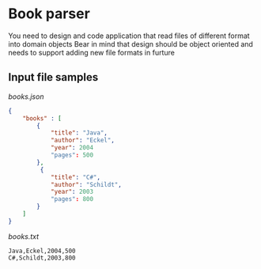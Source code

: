 # Book parser

You need to design and code application that read files of different format into domain objects
Bear in mind that design should be object oriented and needs to support adding new file formats in furture

## Input file samples

*books.json*
```json
{
    "books" : [
        {
            "title": "Java",
            "author": "Eckel",
            "year": 2004
            "pages": 500
        },
         {
            "title": "C#",
            "author": "Schildt",
            "year": 2003
            "pages": 800
        }
    ]
}
```

*books.txt*

```csv
Java,Eckel,2004,500
C#,Schildt,2003,800
```
